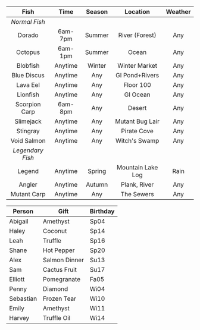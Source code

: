 Fish | Time | Season | Location | Weather
:---: | :---: | :---: | :---: | :---:
*Normal Fish* |
Dorado | 6am-7pm | Summer | River (Forest) | Any
Octopus | 6am-1pm | Summer | Ocean | Any
Blobfish | Anytime | Winter | Winter Market | Any
Blue Discus | Anytime | Any | GI Pond+Rivers | Any
Lava Eel | Anytime | Any | Floor 100 | Any
Lionfish | Anytime | Any | GI Ocean | Any
Scorpion Carp | 6am-8pm | Any | Desert | Any
Slimejack | Anytime | Any | Mutant Bug Lair | Any
Stingray | Anytime | Any | Pirate Cove | Any
Void Salmon | Anytime | Any | Witch's Swamp | Any
*Legendary Fish* |
Legend | Anytime | Spring | Mountain Lake Log | Rain
Angler | Anytime | Autumn | Plank, River | Any
Mutant Carp | Anytime | Any | The Sewers | Any

Person|Gift|Birthday
---|---|---
Abigail|Amethyst|Sp04
Haley|Coconut|Sp14
Leah|Truffle|Sp16
Shane|Hot Pepper|Sp20
Alex|Salmon Dinner|Su13
Sam|Cactus Fruit|Su17
Elliott|Pomegranate|Fa05
Penny|Diamond|Wi04
Sebastian|Frozen Tear|Wi10
Emily|Amethyst|Wi11
Harvey|Truffle Oil|Wi14
